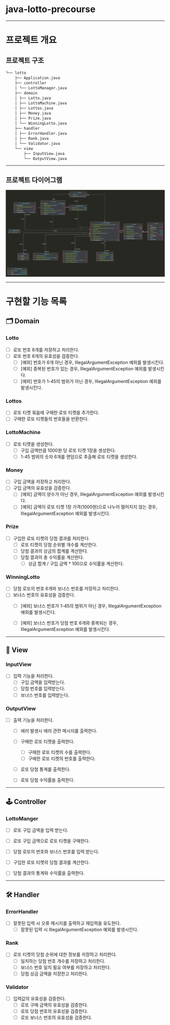 # java-lotto-precourse


---

# 프로젝트 개요

## 프로젝트 구조

```plaintext
└── lotto
    ├── Application.java
    ├── controller
    │ └── LottoManager.java
    ├── domain
    │ ├── Lotto.java
    │ ├── LottoMachine.java
    │ ├── Lottos.java
    │ ├── Money.java
    │ ├── Prize.java
    │ └── WinningLotto.java
    ├── handler
    │ ├── ErrorHandler.java
    │ ├── Rank.java
    │ └── Validator.java
    └── view
        ├── InputView.java
        └── OutputView.java
```


---

## 프로젝트 다이어그램

![프로젝트 다이어그램](./main.png)


---

# 구현할 기능 목록

## 🗂️ Domain

### Lotto
- [ ] 로또 번호 6개를 저장하고 처리한다.
- [ ] 로또 번호 6개의 유효성을 검증한다.
  - [ ] [예외] 번호가 6개 아닌 경우, IllegalArgumentException 예외를 발생시킨다.
  - [ ] [예외] 중복된 번호가 있는 경우, IllegalArgumentException 예외를 발생시킨다.
  - [ ] [예외] 번호가 1-45의 범위가 아닌 경우, IllegalArgumentException 예외를 발생시킨다.

### Lottos
- [ ] 로또 티켓 묶음에 구매한 로또 티켓을 추가한다.
- [ ] 구매한 로또 티켓들의 번호들을 반환한다.

### LottoMachine
- [ ] 로또 티켓을 생성한다.
  - [ ] 구입 금액만큼 1000원 당 로또 티켓 1장을 생성한다.
  - [ ] 1-45 범위의 숫자 6개를 랜덤으로 추출해 로또 티켓을 생성한다.

### Money
- [ ] 구입 금액을 저장하고 처리한다.
- [ ] 구입 금액의 유효성을 검증한다.
  - [ ] [예외] 금액이 양수가 아닌 경우, IllegalArgumentException 예외를 발생시킨다.
  - [ ] [예외] 금액이 로또 티켓 1장 가격(1000원)으로 나누어 떨어지지 않는 경우, IllegalArgumentException 예외를 발생시킨다.

### Prize
- [ ] 구입한 로또 티켓의 당첨 결과를 처리한다.
  - [ ] 로또 티켓의 당첨 순위별 개수를 계산한다.
  - [ ] 당첨 결과의 상금의 합계를 계산한다.
  - [ ] 당첨 결과의 총 수익률을 계산한다.
    - [ ] 상금 합계 / 구입 금액 * 100으로 수익률을 계산한다.

### WinningLotto
- [ ] 당첨 로또의 번호 6개와 보너스 번호를 저장하고 처리한다.
- [ ] 보너스 번호의 유효성을 검증한다.
  - [ ] [예외] 보너스 번호가 1-45의 범위가 아닌 경우, IllegalArgumentException 예외를 발생시킨다.
  - [ ] [예외] 보너스 번호가 당첨 번호 6개와 중복되는 경우, IllegalArgumentException 예외를 발생시킨다.


---

## 👀 View

### InputView
- [ ] 입력 기능을 처리한다.
  - [ ] 구입 금액을 입력받는다.
  - [ ] 당첨 번호를 입력받는다.
  - [ ] 보너스 번호를 입력받는다.

### OutputView
- [ ] 출력 기능을 처리한다.
  - [ ] 에러 발생시 에러 관련 메시지를 출력한다.
  - [ ] 구매한 로또 티켓을 출력한다.
    - [ ] 구매한 로또 티켓의 수를 출력한다.
    - [ ] 구매한 로또 티켓의 번호를 출력한다.
  - [ ] 로또 당첨 통계를 출력한다.
  - [ ] 로또 당첨 수익률을 출력한다.


---

## 🕹️ Controller

### LottoManger
- [ ] 로또 구입 금액을 입력 받는다.
- [ ] 로또 구입 금액으로 로또 티켓을 구매한다.
- [ ] 당첨 로또의 번호와 보너스 번호를 입력 받는다.
- [ ] 구입한 로또 티켓의 당첨 결과를 계산한다.
- [ ] 당첨 결과의 통계와 수익률을 출력한다.


---

## 🛠 Handler

### ErrorHandler
- [ ] 잘못된 입력 시 오류 메시지를 출력하고 재입력을 유도한다.
  - [ ] 잘못된 입력 시 IllegalArgumentException 예외를 발생시킨다.

### Rank
- [ ] 로또 티켓의 당첨 순위에 대한 정보를 저장하고 처리한다.
  - [ ] 일치하는 당첨 번호 개수를 저장하고 처리한다.
  - [ ] 보너스 번호 일치 필요 여부를 저장하고 처리한다.
  - [ ] 당첨 상금 금액을 저장한고 처리한다.

### Validator
- [ ] 입력값의 유효성을 검증한다.
  - [ ] 로또 구매 금액의 유효성을 검증한다.
  - [ ] 로또 당첨 번호의 유효성을 검증한다.
  - [ ] 로또 보너스 번호의 유효성을 검증한다.
